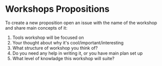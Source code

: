 # Workshops Propositions


To create a new proposition open an issue with the name of the workshop and share main concepts of it:

1. Tools workshop will be focused on
2. Your thought about why it's cool/important/interesting
3. What structure of workshop you think of?
4. Do you need any help in writing it, or you have main plan set up
5. What level of knowladge this workshop will suite?
